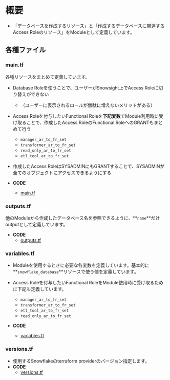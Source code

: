 # 概要

- 「データベースを作成するリソース」と「作成するデータベースに関連するAccess Roleのリソース」をModuleとして定義しています。

## 各種ファイル

### main.tf

各種リソースをまとめて定義しています。

- Database Roleを使うことで、ユーザーがSnowsight上でAccess Roleに切り替えができない
  - （ユーザーに表示されるロールが無駄に増えないメリットがある）
- Access Roleを付与したいFunctional Roleを**下記変数**でModule利用時に受け取ることで、作成したAccess RoleのFunctional RoleへのGRANTもまとめて行う
  - `manager_ar_to_fr_set`
  - `transformer_ar_to_fr_set`
  - `read_only_ar_to_fr_set`
  - `etl_tool_ar_to_fr_set`
- 作成したAccess RoleはSYSADMINにもGRANTすることで、SYSADMINが全てのオブジェクトにアクセスできるようにする

- **CODE**
  - [main.tf](../../../terraform/snowflake/modules/access_role_and_database/main.tf)

### **outputs.tf**

他のModuleから作成したデータベース名を参照できるように、**`name`**だけoutputとして定義しています。

- **CODE**
  - [outputs.tf](../../../terraform/snowflake/modules/access_role_and_database/outputs.tf)

### **variables.tf**

- Moduleを使用するときに必要な各変数を定義しています。基本的に**`snowflake_database`**リソースで使う値を定義しています。
- Access Roleを付与したいFunctional RoleをModule使用時に受け取るために下記も定義しています。
  - `manager_ar_to_fr_set`
  - `transformer_ar_to_fr_set`
  - `etl_tool_ar_to_fr_set`
  - `read_only_ar_to_fr_set`

- **CODE**
  - [variables.tf](../../../terraform/snowflake/modules/access_role_and_database/variables.tf)

### **versions.tf**

- 使用するSnowflakeのterraform providerのバージョン指定します。
- **CODE**
  - [versions.tf](../../../terraform/snowflake/modules/access_role_and_database/versions.tf)
